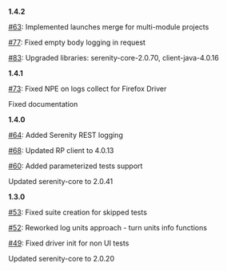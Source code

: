 __1.4.2__

[#63](https://github.com/Invictum/serenity-reportportal-integration/issues/63): Implemented launches merge for multi-module projects 

[#77](https://github.com/Invictum/serenity-reportportal-integration/issues/77): Fixed empty body logging in request

[#83](https://github.com/Invictum/serenity-reportportal-integration/issues/83): Upgraded libraries: serenity-core-2.0.70, client-java-4.0.16

__1.4.1__

[#73](https://github.com/Invictum/serenity-reportportal-integration/issues/73): Fixed NPE on logs collect for Firefox Driver

Fixed documentation

__1.4.0__

[#64](https://github.com/Invictum/serenity-reportportal-integration/issues/64): Added Serenity REST logging

[#68](https://github.com/Invictum/serenity-reportportal-integration/issues/68): Updated RP client to 4.0.13

[#60](https://github.com/Invictum/serenity-reportportal-integration/issues/60): Added parameterized tests support

Updated serenity-core to 2.0.41

__1.3.0__

[#53](https://github.com/Invictum/serenity-reportportal-integration/issues/53): Fixed suite creation for skipped tests

[#52](https://github.com/Invictum/serenity-reportportal-integration/issues/52): Reworked log units approach - turn units info functions

[#49](https://github.com/Invictum/serenity-reportportal-integration/issues/49): Fixed driver init for non UI tests

Updated serenity-core to 2.0.20

